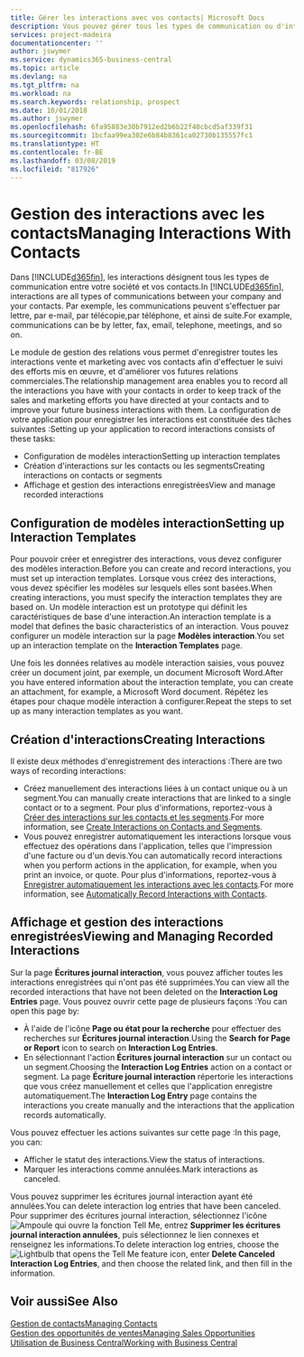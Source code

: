 ```yaml
---
title: Gérer les interactions avec vos contacts| Microsoft Docs
description: Vous pouvez gérer tous les types de communication ou d'interactions entre votre société et vos contacts. Par exemple, une communication par lettre, par téléphone, lors de réunions, etc.
services: project-madeira
documentationcenter: ''
author: jswymer
ms.service: dynamics365-business-central
ms.topic: article
ms.devlang: na
ms.tgt_pltfrm: na
ms.workload: na
ms.search.keywords: relationship, prospect
ms.date: 10/01/2018
ms.author: jswymer
ms.openlocfilehash: 6fa95883e30b7912ed2b6b22f40cbcd5af339f31
ms.sourcegitcommit: 1bcfaa99ea302e6b84b8361ca02730b135557fc1
ms.translationtype: HT
ms.contentlocale: fr-BE
ms.lasthandoff: 03/08/2019
ms.locfileid: "817926"
---
```

# <a name="managing-interactions-with-contacts"></a><span data-ttu-id="b0bf6-103">Gestion des interactions avec les contacts</span><span class="sxs-lookup"><span data-stu-id="b0bf6-103">Managing Interactions With Contacts</span></span>
<span data-ttu-id="b0bf6-104">Dans [!INCLUDE[d365fin](includes/d365fin_md.md)], les interactions désignent tous les types de communication entre votre société et vos contacts.</span><span class="sxs-lookup"><span data-stu-id="b0bf6-104">In [!INCLUDE[d365fin](includes/d365fin_md.md)], interactions are all types of communications between your company and your contacts.</span></span> <span data-ttu-id="b0bf6-105">Par exemple, les communications peuvent s'effectuer par lettre, par e-mail, par télécopie,par téléphone, et ainsi de suite.</span><span class="sxs-lookup"><span data-stu-id="b0bf6-105">For example, communications can be by letter, fax, email, telephone, meetings, and so on.</span></span>

<span data-ttu-id="b0bf6-106">Le module de gestion des relations vous permet d'enregistrer toutes les interactions vente et marketing avec vos contacts afin d'effectuer le suivi des efforts mis en œuvre, et d'améliorer vos futures relations commerciales.</span><span class="sxs-lookup"><span data-stu-id="b0bf6-106">The relationship management area enables you to record all the interactions you have with your contacts in order to keep track of the sales and marketing efforts you have directed at your contacts and to improve your future business interactions with them.</span></span> <span data-ttu-id="b0bf6-107">La configuration de votre application pour enregistrer les interactions est constituée des tâches suivantes :</span><span class="sxs-lookup"><span data-stu-id="b0bf6-107">Setting up your application to record interactions consists of these tasks:</span></span>

* <span data-ttu-id="b0bf6-108">Configuration de modèles interaction</span><span class="sxs-lookup"><span data-stu-id="b0bf6-108">Setting up interaction templates</span></span>  
* <span data-ttu-id="b0bf6-109">Création d'interactions sur les contacts ou les segments</span><span class="sxs-lookup"><span data-stu-id="b0bf6-109">Creating interactions on contacts or segments</span></span>  
* <span data-ttu-id="b0bf6-110">Affichage et gestion des interactions enregistrées</span><span class="sxs-lookup"><span data-stu-id="b0bf6-110">View and manage recorded interactions</span></span>  

##  <a name="setting-up-interaction-templates"></a><span data-ttu-id="b0bf6-111">Configuration de modèles interaction</span><span class="sxs-lookup"><span data-stu-id="b0bf6-111">Setting up Interaction Templates</span></span>
<span data-ttu-id="b0bf6-112">Pour pouvoir créer et enregistrer des interactions, vous devez configurer des modèles interaction.</span><span class="sxs-lookup"><span data-stu-id="b0bf6-112">Before you can create and record interactions, you must set up interaction templates.</span></span> <span data-ttu-id="b0bf6-113">Lorsque vous créez des interactions, vous devez spécifier les modèles sur lesquels elles sont basées.</span><span class="sxs-lookup"><span data-stu-id="b0bf6-113">When creating interactions, you must specify the interaction templates they are based on.</span></span> <span data-ttu-id="b0bf6-114">Un modèle interaction est un prototype qui définit les caractéristiques de base d'une interaction.</span><span class="sxs-lookup"><span data-stu-id="b0bf6-114">An interaction template is a model that defines the basic characteristics of an interaction.</span></span>
<span data-ttu-id="b0bf6-115">Vous pouvez configurer un modèle interaction sur la page **Modèles interaction**.</span><span class="sxs-lookup"><span data-stu-id="b0bf6-115">You set up an interaction template on the **Interaction Templates** page.</span></span>

<span data-ttu-id="b0bf6-116">Une fois les données relatives au modèle interaction saisies, vous pouvez créer un document joint, par exemple, un document Microsoft Word.</span><span class="sxs-lookup"><span data-stu-id="b0bf6-116">After you have entered information about the interaction template, you can create an attachment, for example, a Microsoft Word document.</span></span> <span data-ttu-id="b0bf6-117">Répétez les étapes pour chaque modèle interaction à configurer.</span><span class="sxs-lookup"><span data-stu-id="b0bf6-117">Repeat the steps to set up as many interaction templates as you want.</span></span>  

## <a name="creating-interactions"></a><span data-ttu-id="b0bf6-118">Création d'interactions</span><span class="sxs-lookup"><span data-stu-id="b0bf6-118">Creating Interactions</span></span>
<span data-ttu-id="b0bf6-119">Il existe deux méthodes d'enregistrement des interactions :</span><span class="sxs-lookup"><span data-stu-id="b0bf6-119">There are two ways of recording interactions:</span></span>

* <span data-ttu-id="b0bf6-120">Créez manuellement des interactions liées à un contact unique ou à un segment.</span><span class="sxs-lookup"><span data-stu-id="b0bf6-120">You can manually create interactions that are linked to a single contact or to a segment.</span></span> <span data-ttu-id="b0bf6-121">Pour plus d'informations, reportez-vous à [Créer des interactions sur les contacts et les segments](marketing-how-create-interactions.md).</span><span class="sxs-lookup"><span data-stu-id="b0bf6-121">For more information, see [Create Interactions on Contacts and Segments](marketing-how-create-interactions.md).</span></span>  
* <span data-ttu-id="b0bf6-122">Vous pouvez enregistrer automatiquement les interactions lorsque vous effectuez des opérations dans l'application, telles que l'impression d'une facture ou d'un devis.</span><span class="sxs-lookup"><span data-stu-id="b0bf6-122">You can automatically record interactions when you perform actions in the application, for example, when you print an invoice, or quote.</span></span> <span data-ttu-id="b0bf6-123">Pour plus d'informations, reportez-vous à [Enregistrer automatiquement les interactions avec les contacts](marketing-auto-record-interactions.md).</span><span class="sxs-lookup"><span data-stu-id="b0bf6-123">For more information, see [Automatically Record Interactions with Contacts](marketing-auto-record-interactions.md).</span></span>

## <a name="viewing-and-managing-recorded-interactions"></a><span data-ttu-id="b0bf6-124">Affichage et gestion des interactions enregistrées</span><span class="sxs-lookup"><span data-stu-id="b0bf6-124">Viewing and Managing Recorded Interactions</span></span>
<span data-ttu-id="b0bf6-125">Sur la page **Écritures journal interaction**, vous pouvez afficher toutes les interactions enregistrées qui n'ont pas été supprimées.</span><span class="sxs-lookup"><span data-stu-id="b0bf6-125">You can view all the recorded interactions that have not been deleted on the **Interaction Log Entries** page.</span></span> <span data-ttu-id="b0bf6-126">Vous pouvez ouvrir cette page de plusieurs façons :</span><span class="sxs-lookup"><span data-stu-id="b0bf6-126">You can open this page by:</span></span>

* <span data-ttu-id="b0bf6-127">À l'aide de l'icône **Page ou état pour la recherche** pour effectuer des recherches sur **Écritures journal interaction**.</span><span class="sxs-lookup"><span data-stu-id="b0bf6-127">Using the **Search for Page or Report** icon to search on **Interaction Log Entries**.</span></span>
* <span data-ttu-id="b0bf6-128">En sélectionnant l'action **Écritures journal interaction** sur un contact ou un segment.</span><span class="sxs-lookup"><span data-stu-id="b0bf6-128">Choosing the **Interaction Log Entries** action on a contact or segment.</span></span>
  <span data-ttu-id="b0bf6-129">La page **Écriture journal interaction** répertorie les interactions que vous créez manuellement et celles que l'application enregistre automatiquement.</span><span class="sxs-lookup"><span data-stu-id="b0bf6-129">The **Interaction Log Entry** page contains the interactions you create manually and the interactions that the application records automatically.</span></span>

<span data-ttu-id="b0bf6-130">Vous pouvez effectuer les actions suivantes sur cette page :</span><span class="sxs-lookup"><span data-stu-id="b0bf6-130">In this page, you can:</span></span>

* <span data-ttu-id="b0bf6-131">Afficher le statut des interactions.</span><span class="sxs-lookup"><span data-stu-id="b0bf6-131">View the status of interactions.</span></span>
* <span data-ttu-id="b0bf6-132">Marquer les interactions comme annulées.</span><span class="sxs-lookup"><span data-stu-id="b0bf6-132">Mark interactions as canceled.</span></span>

<span data-ttu-id="b0bf6-133">Vous pouvez supprimer les écritures journal interaction ayant été annulées.</span><span class="sxs-lookup"><span data-stu-id="b0bf6-133">You can delete interaction log entries that have been canceled.</span></span> <span data-ttu-id="b0bf6-134">Pour supprimer des écritures journal interaction, sélectionnez l'icône ![Ampoule qui ouvre la fonction Tell Me](media/ui-search/search_small.png "Dites-moi ce que vous voulez faire"), entrez **Supprimer les écritures journal interaction annulées**, puis sélectionnez le lien connexes et renseignez les informations.</span><span class="sxs-lookup"><span data-stu-id="b0bf6-134">To delete interaction log entries, choose the ![Lightbulb that opens the Tell Me feature](media/ui-search/search_small.png "Tell me what you want to do") icon, enter **Delete Canceled Interaction Log Entries**, and then choose the related link, and then fill in the information.</span></span>

## <a name="see-also"></a><span data-ttu-id="b0bf6-135">Voir aussi</span><span class="sxs-lookup"><span data-stu-id="b0bf6-135">See Also</span></span>
[<span data-ttu-id="b0bf6-136">Gestion de contacts</span><span class="sxs-lookup"><span data-stu-id="b0bf6-136">Managing Contacts</span></span>](marketing-contacts.md)  
[<span data-ttu-id="b0bf6-137">Gestion des opportunités de ventes</span><span class="sxs-lookup"><span data-stu-id="b0bf6-137">Managing Sales Opportunities</span></span>](marketing-manage-sales-opportunities.md)  
[<span data-ttu-id="b0bf6-138">Utilisation de Business Central</span><span class="sxs-lookup"><span data-stu-id="b0bf6-138">Working with Business Central</span></span>](ui-work-product.md)  

